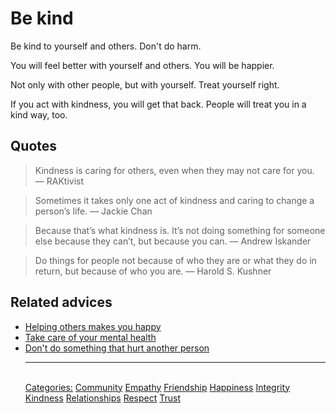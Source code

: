 # Be kind

Be kind to yourself and others. Don't do harm.

You will feel better with yourself and others. You will be happier.

Not only with other people, but with yourself. Treat yourself right.

If you act with kindness, you will get that back. People will treat you in a kind way, too.

## Quotes

> Kindness is caring for others, even when they may not care for you. ― RAKtivist

> Sometimes it takes only one act of kindness and caring to change a person’s life. ― Jackie Chan

> Because that’s what kindness is. It’s not doing something for someone else because they can’t, but because you can. ― Andrew Iskander

> Do things for people not because of who they are or what they do in return, but because of who you are. ― Harold S. Kushner

## Related advices

- [Helping others makes you happy](../Helping%20makes%20you%20happy/index.md)
- [Take care of your mental health](../Take%20care%20of%20your%20mental%20health/index.md)
- [Don't do something that hurt another person](../Do%20no%20harm/index.md)<hr/><br/>[Categories:](../Categories/index.md) [Community](../Categories/Community.md) [Empathy](../Categories/Empathy.md) [Friendship](../Categories/Friendship.md) [Happiness](../Categories/Happiness.md) [Integrity](../Categories/Integrity.md) [Kindness](../Categories/Kindness.md) [Relationships](../Categories/Relationships.md) [Respect](../Categories/Respect.md) [Trust](../Categories/Trust.md)
